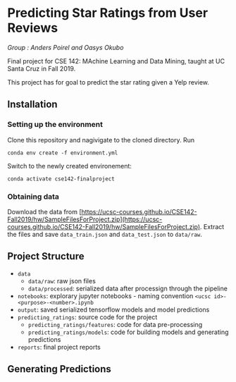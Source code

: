 # Predicting Star Ratings from User Reviews

*Group : Anders Poirel and Oasys Okubo*

Final project for CSE 142: MAchine Learning and Data Mining, taught at UC Santa Cruz in Fall 2019.

This project has for goal to predict the star rating given a Yelp review.

## Installation

### Setting up the environment
Clone this repository and nagivigate to the cloned directory. Run

```
conda env create -f environment.yml
```
Switch to the newly created environement:
```
conda activate cse142-finalproject
```

### Obtaining data

Download the data from [https://ucsc-courses.github.io/CSE142-Fall2019/hw/SampleFilesForProject.zip](https://ucsc-courses.github.io/CSE142-Fall2019/hw/SampleFilesForProject.zip). Extract the files and save `data_train.json` and `data_test.json` to `data/raw`.

## Project Structure

* `data`
    * `data/raw`: raw json files
    * `data/processed`: serialized data after processign through the pipeline
* `notebooks`: explorary jupyter notebooks - naming convention `<ucsc id>-<purpose>-<number>.ipynb`
* `output`: saved serialized tensorflow models and model predictions
* `predicting_ratings`: source code for the project
    * `predicting_ratings/features`: code for data pre-processing
    * `predicting_ratings/models`: code for building models and generating predictions
* `reports`: final project reports

## Generating Predictions

